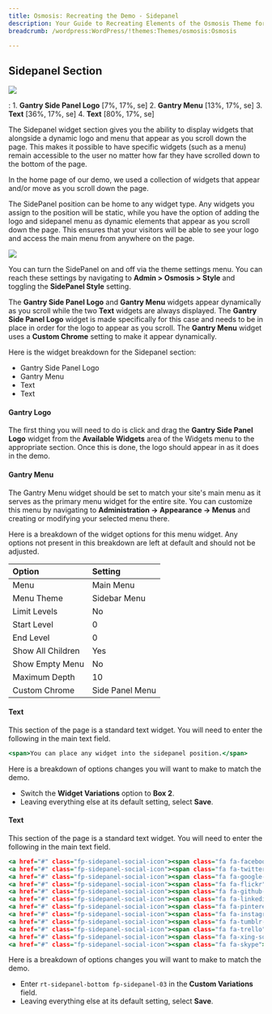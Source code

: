 ```yaml
---
title: Osmosis: Recreating the Demo - Sidepanel
description: Your Guide to Recreating Elements of the Osmosis Theme for WordPress
breadcrumb: /wordpress:WordPress/!themes:Themes/osmosis:Osmosis

---
```


Sidepanel Section
-----

![][demo]

:   1. **Gantry Side Panel Logo** [7%, 17%, se]
    2. **Gantry Menu** [13%, 17%, se]
    3. **Text** [36%, 17%, se]
    4. **Text** [80%, 17%, se]

The Sidepanel widget section gives you the ability to display widgets that alongside a dynamic logo and menu that appear as you scroll down the page. This makes it possible to have specific widgets (such as a menu) remain accessible to the user no matter how far they have scrolled down to the bottom of the page.

In the home page of our demo, we used a collection of widgets that appear and/or move as you scroll down the page.

The SidePanel position can be home to any widget type. Any widgets you assign to the position will be static, while you have the option of adding the logo and sidepanel menu as dynamic elements that appear as you scroll down the page. This ensures that your visitors will be able to see your logo and access the main menu from anywhere on the page.

![][sidepanelsettings]

You can turn the SidePanel on and off via the theme settings menu. You can reach these settings by navigating to **Admin > Osmosis > Style** and toggling the **SidePanel Style** setting.

The **Gantry Side Panel Logo** and **Gantry Menu** widgets appear dynamically as you scroll while the two **Text** widgets are always displayed. The **Gantry Side Panel Logo** widget is made specifically for this case and needs to be in place in order for the logo to appear as you scroll. The **Gantry Menu** widget uses a **Custom Chrome** setting to make it appear dynamically.

Here is the widget breakdown for the Sidepanel section:

* Gantry Side Panel Logo
* Gantry Menu
* Text
* Text

#### Gantry Logo

The first thing you will need to do is click and drag the **Gantry Side Panel Logo** widget from the **Available Widgets** area of the Widgets menu to the appropriate section. Once this is done, the logo should appear in as it does in the demo.

#### Gantry Menu

The Gantry Menu widget should be set to match your site's main menu as it serves as the primary menu widget for the entire site. You can customize this menu by navigating to **Administration -> Appearance -> Menus** and creating or modifying your selected menu there.

Here is a breakdown of the widget options for this menu widget. Any options not present in this breakdown are left at default and should not be adjusted.

| Option            | Setting         |
| :---------------- | :--------       |
| Menu              | Main Menu       |
| Menu Theme        | Sidebar Menu    |
| Limit Levels      | No              |
| Start Level       | 0               |
| End Level         | 0               |
| Show All Children | Yes             |
| Show Empty Menu   | No              |
| Maximum Depth     | 10              |
| Custom Chrome     | Side Panel Menu |

#### Text

This section of the page is a standard text widget. You will need to enter the following in the main text field.

~~~ .html
<span>You can place any widget into the sidepanel position.</span>
~~~

Here is a breakdown of options changes you will want to make to match the demo.

* Switch the **Widget Variations** option to **Box 2**.
* Leaving everything else at its default setting, select **Save**.

#### Text

This section of the page is a standard text widget. You will need to enter the following in the main text field.

~~~ .html
<a href="#" class="fp-sidepanel-social-icon"><span class="fa fa-facebook-square"></span></a>
<a href="#" class="fp-sidepanel-social-icon"><span class="fa fa-twitter-square"></span></a>
<a href="#" class="fp-sidepanel-social-icon"><span class="fa fa-google-plus-square"></span></a>
<a href="#" class="fp-sidepanel-social-icon"><span class="fa fa-flickr"></span></a>
<a href="#" class="fp-sidepanel-social-icon"><span class="fa fa-github-square"></span></a>
<a href="#" class="fp-sidepanel-social-icon"><span class="fa fa-linkedin-square"></span></a>
<a href="#" class="fp-sidepanel-social-icon"><span class="fa fa-pinterest-square"></span></a>
<a href="#" class="fp-sidepanel-social-icon"><span class="fa fa-instagram"></span></a>
<a href="#" class="fp-sidepanel-social-icon"><span class="fa fa-tumblr-square"></span></a>
<a href="#" class="fp-sidepanel-social-icon"><span class="fa fa-trello"></span></a>
<a href="#" class="fp-sidepanel-social-icon"><span class="fa fa-xing-square"></span></a>
<a href="#" class="fp-sidepanel-social-icon"><span class="fa fa-skype"></span></a>
~~~

Here is a breakdown of options changes you will want to make to match the demo.

* Enter `rt-sidepanel-bottom fp-sidepanel-03` in the **Custom Variations** field.
* Leaving everything else at its default setting, select **Save**.

[demo]: assets/demo_4.jpg
[sidepanelsettings]: assets/sidepanelsettings.jpg